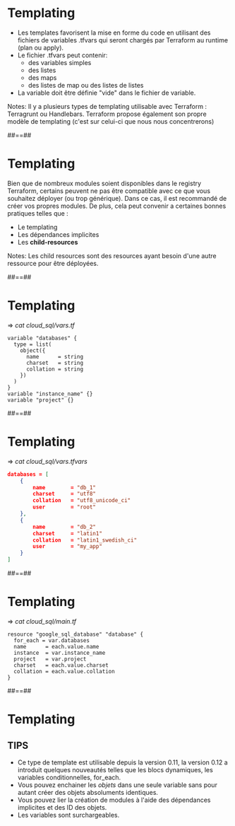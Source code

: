 

# Templating

* Les templates favorisent la mise en forme du code en utilisant des fichiers de variables .tfvars qui seront chargés par Terraform au runtime (plan ou apply).
* Le fichier .tfvars peut contenir:
  * des variables simples
  * des listes
  * des maps
  * des listes de map ou des listes de listes
* La variable doit être définie "vide" dans le fichier de variable.

Notes:
Il y a plusieurs types de templating utilisable avec Terraform : Terragrunt ou Handlebars.
Terraform propose également son propre modèle de templating (c'est sur celui-ci que nous nous concentrerons)


##==##


# Templating

Bien que de nombreux modules soient disponibles dans le registry Terraform, certains peuvent ne pas être compatible avec ce que vous souhaitez déployer (ou trop générique).
Dans ce cas, il est recommandé de créer vos propres modules.
De plus, cela peut convenir a certaines bonnes pratiques telles que :

* Le templating
* Les dépendances implicites
* Les **child-resources**

Notes:
Les child resources sont des resources ayant besoin d'une autre ressource pour être déployées.


##==##

<!-- .slide: class="with-code-bg-dark"-->

# Templating

=> *cat cloud_sql/vars.tf*

```hcl-terraform
variable "databases" {
  type = list(
    object({
      name      = string
      charset   = string
      collation = string
    })
  )
}
variable "instance_name" {}
variable "project" {}
```


##==##

<!-- .slide: class="with-code-bg-dark"-->

# Templating

=> *cat cloud_sql/vars.tfvars*

```json
databases = [
    {
        name        = "db_1"
        charset     = "utf8"
        collation   = "utf8_unicode_ci"
        user        = "root"
    },
    {
        name        = "db_2"
        charset     = "latin1"
        collation   = "latin1_swedish_ci"
        user        = "my_app"
    }
]
```


##==##

<!-- .slide: class="with-code-bg-dark"-->

# Templating

=> *cat cloud_sql/main.tf*

```hcl-terraform
resource "google_sql_database" "database" {
  for_each = var.databases
  name      = each.value.name
  instance  = var.instance_name
  project   = var.project
  charset   = each.value.charset
  collation = each.value.collation
}
```


##==##


# Templating

## TIPS

* Ce type de template est utilisable depuis la version 0.11, la version 0.12 a introduit quelques nouveautés telles que les blocs dynamiques, les variables conditionnelles, for_each.
* Vous pouvez enchainer les *objets* dans une seule variable sans pour autant créer des objets absoluments identiques.
* Vous pouvez lier la création de modules à l'aide des dépendances implicites et des ID des objets.
* Les variables sont surchargeables.
